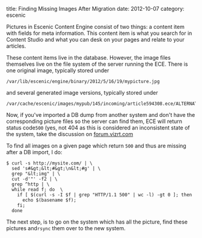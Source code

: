 title: Finding Missing Images After Migration
date:    2012-10-07
category: escenic

Pictures in Escenic Content Engine consist of two things: a
content item with fields for meta information. This content
item is what you search for in Content Studio and what you can
desk on your pages and relate to your articles.


These content items live in the database. However, the image
files themselves live on the file system of the server running
the ECE. There is one original image, typically stored under

```
/var/lib/escenic/engine/binary/2012/5/16/19/mypicture.jpg
```

and several generated image versions, typically stored under

```
/var/cache/escenic/images/mypub/145/incoming/article594308.ece/ALTERNATES/w300/mypicture.jpg
```


Now, if you've imported a DB dump from another system and
don't have the corresponding picture files so the server can
find them, ECE will return status code```500``` (yes,
not 404 as this is considered an inconsistent state of the
system, take the discussion on <a
href="http://forum.vizrt.com">forum.vizrt.com</a>


To find all images on a given page which return
```500``` and thus are missing after a DB import, I do:

```
$ curl -s http://mysite.com/ | \
  sed 's#&gt;&lt;#&gt;\n&lt;#g' | \
  grep "&lt;img" | \
  cut -d'"' -f2 | \
  grep ^http | \
  while read f; do  \
    if [ $(curl -s -I $f | grep "HTTP/1.1 500" | wc -l) -gt 0 ]; then
      echo $(basename $f);
    fi;
  done
```


The next step, is to go on the system which has all the
picture, find these pictures and```rsync``` them over
to the new system.
